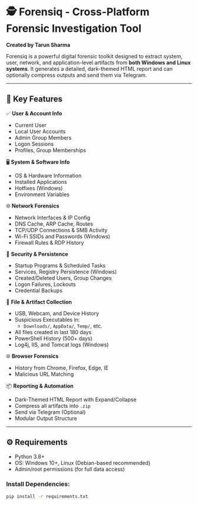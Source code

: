 # 🕵️ Forensiq - Cross-Platform Forensic Investigation Tool

**Created by Tarun Sharma**

Forensiq is a powerful digital forensic toolkit designed to extract system, user, network, and application-level artifacts from **both Windows and Linux systems**. It generates a detailed, dark-themed HTML report and can optionally compress outputs and send them via Telegram.

---

## 🧩 Key Features

✅ **User & Account Info**
- Current User
- Local User Accounts
- Admin Group Members
- Logon Sessions
- Profiles, Group Memberships

🖥️ **System & Software Info**
- OS & Hardware Information
- Installed Applications
- Hotfixes (Windows)
- Environment Variables

🌐 **Network Forensics**
- Network Interfaces & IP Config
- DNS Cache, ARP Cache, Routes
- TCP/UDP Connections & SMB Activity
- Wi-Fi SSIDs and Passwords (Windows)
- Firewall Rules & RDP History

🔐 **Security & Persistence**
- Startup Programs & Scheduled Tasks
- Services, Registry Persistence (Windows)
- Created/Deleted Users, Group Changes
- Logon Failures, Lockouts
- Credential Backups

📂 **File & Artifact Collection**
- USB, Webcam, and Device History
- Suspicious Executables in:
  - `Downloads/`, `AppData/`, `Temp/`, etc.
- All files created in last 180 days
- PowerShell History (500+ days)
- Log4j, IIS, and Tomcat logs (Windows)

🌐 **Browser Forensics**
- History from Chrome, Firefox, Edge, IE
- Malicious URL Matching

📦 **Reporting & Automation**
- Dark-Themed HTML Report with Expand/Collapse
- Compress all artifacts into `.zip`
- Send via Telegram (Optional)
- Modular Output Structure

---

## ⚙️ Requirements

- Python 3.8+
- OS: Windows 10+, Linux (Debian-based recommended)
- Admin/root permissions (for full data access)

### Install Dependencies:
```bash
pip install -r requirements.txt
